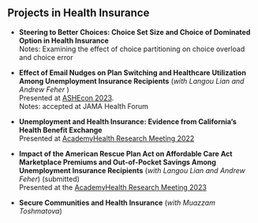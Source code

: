 ## Projects in Health Insurance
 
  - **Steering to Better Choices: Choice Set Size and Choice of Dominated Option in Health Insurance**
    <br>Notes: Examining the effect of choice partitioning on choice overload and choice error 

  - **Effect of Email Nudges on Plan Switching and Healthcare Utilization Among Unemployment Insurance Recipients** (*with Langou Lian and Andrew Feher* )
    <br> Presented at [ASHEcon 2023](https://ashecon.confex.com/ashecon/2023/meetingapp.cgi/Paper/13472).
    <br> Notes: accepted at JAMA Health Forum
  

  - **Unemployment and Health Insurance: Evidence from California’s Health Benefit Exchange**
    <br> Presented at [AcademyHealth Research Meeting 2022](https://academyhealth.confex.com/academyhealth/2022arm/meetingapp.cgi/Paper/53770)

  - **Impact of the American Rescue Plan Act on Affordable Care Act Marketplace Premiums and Out-of-Pocket Savings Among Unemployment Insurance Recipients** (*with Langou Lian and Andrew Feher*) (submitted)
    <br>Presented at the [AcademyHealth Research Meeting 2023](https://academyhealth.confex.com/academyhealth/2023arm/meetingapp.cgi/Paper/58533)

  - **Secure Communities and Health Insurance** (*with Muazzam Toshmatova*)